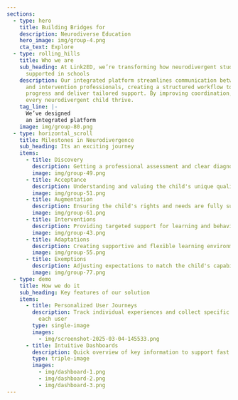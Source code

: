```yaml
---
sections:
  - type: hero
    title: Building Bridges for
    description: Neurodiverse Education
    hero_image: img/group-4.png
    cta_text: Explore
  - type: rolling_hills
    title: Who we are
    sub_heading: At Link2ED, we’re transforming how neurodivergent students are
      supported in schools
    description: Our integrated platform streamlines communication between educators
      and intervention professionals, creating a structured workflow to track
      progress and deliver tailored support. By improving coordination, we help
      every neurodivergent child thrive.
    tag_line: |-
      We’ve designed 
      an integrated platform
    image: img/group-80.png
  - type: horizontal_scroll
    title: Milestones in Neurodivergence
    sub_heading: Its an exciting journey
    items:
      - title: Discovery
        description: Getting a professional assessment and clear diagnosis
        image: img/group-49.png
      - title: Acceptance
        description: Understanding and valuing the child's unique qualities
        image: img/group-51.png
      - title: Augmentation
        description: Ensuring the child's rights and needs are fully supported
        image: img/group-61.png
      - title: Interventions
        description: Providing targeted support for learning and behavior
        image: img/group-43.png
      - title: Adaptations
        description: Creating supportive and flexible learning environments
        image: img/group-55.png
      - title: Exemptions
        description: Adjusting expectations to match the child's capabilities.
        image: img/group-77.png
  - type: demo
    title: How we do it
    sub_heading: Key features of our solution
    items:
      - title: Personalized User Journeys
        description: Track individual experiences and collect specific information for
          each user
        type: single-image
        images:
          - img/screenshot-2025-03-04-145533.png
      - title: Intuitive Dashboards
        description: Quick overview of key information to support fast decision-making
        type: triple-image
        images:
          - img/dashboard-1.png
          - img/dashboard-2.png
          - img/dashboard-3.png
---
```

